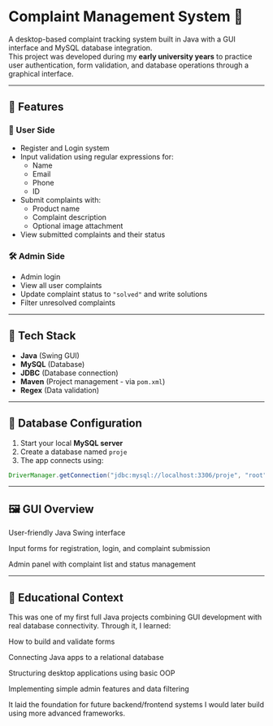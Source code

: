 # Complaint Management System 📝

A desktop-based complaint tracking system built in Java with a GUI interface and MySQL database integration.  
This project was developed during my **early university years** to practice user authentication, form validation, and database operations through a graphical interface.

---

## 🎯 Features

### 🔐 User Side
- Register and Login system
- Input validation using regular expressions for:
  - Name
  - Email
  - Phone
  - ID
- Submit complaints with:
  - Product name
  - Complaint description
  - Optional image attachment
- View submitted complaints and their status

### 🛠️ Admin Side
- Admin login
- View all user complaints
- Update complaint status to `"solved"` and write solutions
- Filter unresolved complaints

---

## 🧰 Tech Stack

- **Java** (Swing GUI)
- **MySQL** (Database)
- **JDBC** (Database connection)
- **Maven** (Project management - via `pom.xml`)
- **Regex** (Data validation)

---

## 💾 Database Configuration

1. Start your local **MySQL server**
2. Create a database named `proje`
3. The app connects using:
   
```java
DriverManager.getConnection("jdbc:mysql://localhost:3306/proje", "root", "")

```
---

## 🖼️ GUI Overview
User-friendly Java Swing interface

Input forms for registration, login, and complaint submission

Admin panel with complaint list and status management

---

## 🧠 Educational Context
This was one of my first full Java projects combining GUI development with real database connectivity. Through it, I learned:

How to build and validate forms

Connecting Java apps to a relational database

Structuring desktop applications using basic OOP

Implementing simple admin features and data filtering

It laid the foundation for future backend/frontend systems I would later build using more advanced frameworks.
